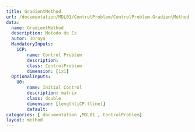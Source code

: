 ```yaml
---
title: GradientMethod
url: /documentation/MDL01/ControlProblem/ControlProblem-GradientMethod
data: 
  name: GradientMethod
  description: Metodo de Es
  autor: JOroya
  MandatoryInputs:   
    iCP: 
        name: Control Problem
        description: 
        class: ControlProblem
        dimension: [1x1]
  OptionalInputs:
    U0:
        name: Initial Control 
        description: matrix 
        class: double
        dimension: [length(iCP.tline)]
        default:
categories: [ documentation ,MDL01 , ControlProblem]
layout: method
---
```

